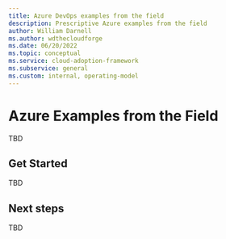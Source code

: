 ```yaml
---
title: Azure DevOps examples from the field
description: Prescriptive Azure examples from the field
author: William Darnell
ms.author: wdthecloudforge
ms.date: 06/20/2022
ms.topic: conceptual
ms.service: cloud-adoption-framework
ms.subservice: general
ms.custom: internal, operating-model
---
```


# Azure Examples from the Field

TBD

## Get Started

TBD

## Next steps

TBD
